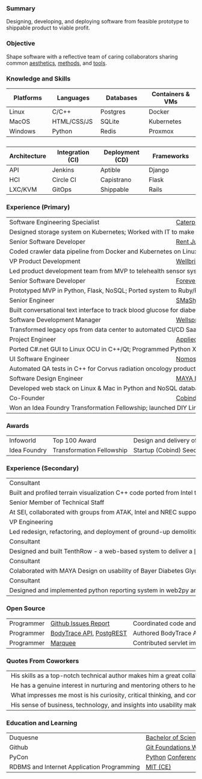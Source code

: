 <h3>Summary</h3>

Designing, developing, and deploying software from feasible prototype to shippable product to viable profit. 

<h3> Objective</h3>

Shape software with a reflective team of caring collaborators sharing common <a href="https://www.quantamagazine.org/computer-scientist-donald-knuth-cant-stop-telling-stories-20200416/">aesthetics</a>, <a href="https://www.projectsmart.co.uk/lifecycle-and-methodology/7-properties-of-highly-successful-projects-from-crystal-clear.php">methods</a>, and <a href="https://plg.uwaterloo.ca/~migod/846/papers/pomo-oopsla02.pdf">tools</a>.

<h3>Knowledge and Skills</h3>
  <p>
  <table class="skills">
  <thead>
  <tr>
    <th>Platforms</th>
    <th>Languages</th>
    <th>Databases</th>
    <th>Containers &amp; VMs</th>
  </tr>
  </thead>
  <tbody>
  <tr>
    <td>Linux</td>
    <td>C/C++</td>
    <td>Postgres</td>
    <td>Docker</td>
  </tr>

  <tr>
    <td>MacOS</td>
    <td>HTML/CSS/JS</td>
    <td>SQLite</td>
    <td>Kubernetes</td>
  </tr>

  <tr>
    <td>Windows</td>
    <td>Python</td>
    <td>Redis</td>
    <td>Proxmox</td>
  </tr>
  </tbody>
  <tr><td>&nbsp;</td></tr>
  <thead>
  <tr>
    <th>Architecture</th>
    <th>Integration (CI)</th>
    <th>Deployment (CD)</th>
    <th>Frameworks</th>
  </tr>
  </thead>
  <tbody>
  <tr>
    <td>API</td>
    <td>Jenkins</td>
    <td>Aptible</td>
    <td>Django</td>
  </tr>
  <tr>
    <td>HCI</td>
    <td>Circle CI</td>
    <td>Capistrano</td>
    <td>Flask</td>
  </tr>
  <tr>
    <td>LXC/KVM</td>
    <td>GitOps</td>
    <td>Shippable</td>
    <td>Rails</td>
  </tr>
  <tr>
  </tr>
  <tr>
  </tr>

  </tbody>
  </table>
  </p>

  <h3>Experience (Primary)</h3>
  <p>
  <table class="experience">
  <tbody>
  <tr><td nowrap="nowrap">Software Engineering Specialist</td><td nowrap="nowrap"><a href="https://www.cat.com/en_US.html">Caterpillar</a></td><td nowrap="nowrap">2018-2020</td></tr>
  <tr><td nowrap="nowrap" colspan="3">Designed storage system on Kubernetes; Worked with IT to make provisioning private cloud infrastructure feasible</td></tr>
  <tr><td nowrap="nowrap">Senior Software Developer</td><td nowrap="nowrap"><a href="https://www.realpage.com/">Rent Jungle</a></td><td nowrap="nowrap">2016-2018</td></tr>
  <tr><td nowrap="nowrap" colspan="3">Coded crawler data pipeline from Docker and Kubernetes on Linux & Mac to AWS in Python with Postgres &amp; MySQL</td></tr>
  <tr><td nowrap="nowrap">VP Product Development</td><td nowrap="nowrap"><a href="http://www.wellbridgehealth.com/">Wellbridge Health</a></td><td nowrap="nowrap">2015-2016</td></tr>
  <tr><td nowrap="nowrap" colspan="3">Led product development team from MVP to telehealth sensor system in Python, Flask, Django, Postgres, and Aptible</td></tr>
  <tr><td nowrap="nowrap">Senior Software Developer</td><td nowrap="nowrap"><a href="https://www.forever.com/">Forever</a></td><td nowrap="nowrap">2013-2014</td></tr>
  <tr><td nowrap="nowrap" colspan="3">Prototyped MVP in Python, Flask, NoSQL; Ported system to Ruby/Rails/Postgres for production deployment on Heroku</td></tr>
  <tr><td nowrap="nowrap">Senior Engineer</td><td nowrap="nowrap"><a href="https://www.mindmatrix.net/">SMaSh</a></td><td nowrap="nowrap">2011-2012</td> 
  <tr><td nowrap="nowrap" colspan="3">Built conversational text interface to track blood glucose for diabetes patients in Python, Flask, Postgres, and Heroku</td></tr>
  <tr><td nowrap="nowrap">Software Development Manager</td><td nowrap="nowrap"><a href="https://www.wellspring.com/">Wellspring</a></td><td nowrap="nowrap">2010-2011</td> 
  <tr><td nowrap="nowrap" colspan="3">Transformed legacy ops from data center to automated CI/CD SaaS deployment cutting daily support to near zero</td></tr>
  <tr><td nowrap="nowrap">Project Engineer</td><td nowrap="nowrap"><a href="https://www.qinetiq.com/en/what-we-do/services-and-products/talon-medium-sized-tactical-robot">Applied Perception</a></td><td nowrap="nowrap">2008-2009</td></tr>
  <tr><td nowrap="nowrap" colspan="3">Ported C#.net GUI to Linux OCU in C++/Qt; Programmed Python XML sonar parser/viz between C++ GUI &amp; HULS</td></tr></tr>
  <tr><td nowrap="nowrap">UI Software Engineer</td><td nowrap="nowrap"><a href="http://www.nomos.com/pdf/BN_MB_Corvus_MSF0003_R1_06142016.pdf">Nomos</a></td><td nowrap="nowrap">2006-2007</td</tr>
  <tr><td nowrap="nowrap" colspan="3">Automated QA tests in C++ for Corvus radiation oncology product; Prototyped adaptive 4D radiotherapy in C++/Qt</td></tr>
  <tr><td nowrap="nowrap">Software Design Engineer</td><td nowrap="nowrap"><a href="https://remakelearning.org/organization/maya-design/">MAYA Design</a></td><td nowrap="nowrap">2004-2006</td></tr>
  <tr><td nowrap="nowrap" colspan="3">Developed web stack on Linux & Mac in Python and NoSQL database; built predecessor to Hue in C#.net for Philips<td nowrap="nowrap"><td nowrap="nowrap"><td nowrap="nowrap"><td nowrap="nowrap">
  <tr><td nowrap="nowrap">Co-Founder</td><td nowrap="nowrap"><a href="https://no.wikipedia.org/wiki/Cobind_Desktop">Cobind</a></td><td nowrap="nowrap">2003-2004</td></tr>
  <tr><td nowrap="nowrap" colspan="3">Won an Idea Foundry Transformation Fellowship; launched DIY Linux Tools startup; built custom Linux distros online</td></tr>
  </tbody>
  </table>
  </p>

  <h3>Awards</h3>

  <p>
  <table class="awards">
  <tr><td nowrap="nowrap">Infoworld</b></td><td nowrap="nowrap">Top 100 Award</td><td nowrap="nowrap" colspan="3">Design and delivery of MAYA's DHS humanservices.net project</td></tr>
  <tr><td nowrap="nowrap">Idea Foundry</b></td><td nowrap="nowrap">Transformation Fellowship</td><td nowrap="nowrap" colspan="3">Startup (Cobind) Seed Investment and Entrepreneurial Support</td></tr>
  </table>
  </p>

 <h3 id="short-term-experience">Experience (Secondary)</h3>
  <p>
  <table class="experience">
<tbody>
    <tr><td nowrap="nowrap">Consultant</td><td nowrap="nowrap"><a href="https://www.cat.com/en_US.html">Caterpillar</a></td><td nowrap="nowrap">2021</td></tr>
  <tr><td nowrap="nowrap" colspan="3">Built and profiled terrain visualization C++ code ported from Intel to Xilinx&nbsp;&nbsp;<a href="https://www.xilinx.com/products/boards-and-kits/cu104.html">ZCU-104</a></td></tr>

  <tr><td nowrap="nowrap">Senior Member of Technical Staff</td><td nowrap="nowrap"><a href="https://www.sei.cmu.edu/about/divisions/artificial-intelligence-division/">Carnegie Mellon</a></td><td nowrap="nowrap">2020</td></tr> 
  <tr><td nowrap="nowrap" colspan="3">At SEI, collaborated with groups from ATAK, Intel and NREC supporting projects like AI, HCI, and HPC in C++ and Python</td></tr>  

  <tr><td nowrap="nowrap">VP Engineering</td><td nowrap="nowrap"><a href="https://hireanesquire.com/">Hire an Esquire</a></td><td nowrap="nowrap">2014</td></tr> 
  <tr><td nowrap="nowrap" colspan="3">Led redesign, refactoring, and deployment of ground-up demolition of legacy Python, Django, Postgres web stack</td></tr>

  <tr><td nowrap="nowrap">Consultant</td><td nowrap="nowrap"><a href="https://www.youtube.com/user/TenthRowConcerts">TenthRow</a></td><td nowrap="nowrap">2009</td></tr> 
  <tr><td nowrap="nowrap" colspan="3">Designed and built TenthRow - a web-based system to deliver a <a href="https://www.youtube.com/user/TenthRowConcerts?app=desktop">live music experience</a> via streaming to fans worldwide</td></tr>

  <tr><td nowrap="nowrap">Consultant</td><td nowrap="nowrap"><a href="https://remakelearning.org/organization/maya-design/">MAYA Design</a></td><td nowrap="nowrap">2008</td></tr>
  <tr><td nowrap="nowrap" colspan="3">Colaborated with MAYA Design on usability of Bayer Diabetes Glycemic Monitor<td nowrap="nowrap">

  <tr><td nowrap="nowrp">Consultant</td><td nowrap="nowrap"><a href="http://movemarker.com/pdf/Zenit_whitepaper.pdf">Zenit Solutions</a></td><td nowrap="nowrap">2008</td></tr> 
  <tr><td nowrap="nowrap" colspan="3">Designed and implemented python reporting system in web2py and postgresql to track movers via PostGIS and web2py</td></tr>

</tbody>
  </table>
  </p>


  <h3>Open Source</h3>
  
  <p>
  <table class="open-source">
  <tbody>
  <tr><td nowrap="nowrap">Programmer</td><td nowrap="nowrap"><a href="https://github.com/davidthewatson/github_issues_report">Github Issues Report</a></td><td nowrap="nowrap" colspan="3">Coordinated code and configuration from the team at Rent Jungle</td></tr>
  <tr><td nowrap="nowrap">Programmer</td><td nowrap="nowrap"><a href="https://github.com/davidthewatson/bodytrace_python">BodyTrace API</a>, <a href="https://github.com/PostgREST/postgrest/pull/435">PostgREST</a></td><td nowrap="nowrap" colspan="3">Authored BodyTrace API and PostgREST client-server in Wellbridge Health JSON-API</td></tr>
  <tr><td nowrap="nowrap">Programmer</td><td nowrap="nowrap"><a href="https://xmlrpc.sourceforge.net/documentation.pdf">Marquee</a></td><td nowrap="nowrap" colspan="3">Contributed servlet implementation to Marquee XML-RPC library</td></tr>
</tbody>
    </table>
  </p>

  <h3>Quotes From Coworkers <a href="https://www.linkedin.com/in/davidthewatson/details/recommendations/"><i class="far fa-comment-dots"></i></a></h3>

<p>
<table id="quotes">
<tbody>
<tr><td nowrap="nowrap"><i class="fas fa-comment-dots fa-flip-horizontal"></i>&nbsp;His skills as a top-notch technical author makes him a great collaborator.</td></tr>
<tr><td nowrap="nowrap"><i class="fas fa-comment-dots fa-flip-horizontal"></i>&nbsp;He has a genuine interest in nurturing and mentoring others to help them achieve their goals.</td></tr>
<tr><td nowrap="nowrap"><i class="fas fa-comment-dots fa-flip-horizontal"></i>&nbsp;What impresses me most is his curiosity, critical thinking, and commitment to continued learning.</td></tr>
<tr><td nowrap="nowrap"><i class="fas fa-comment-dots fa-flip-horizontal"></i>&nbsp;His sense of business, technology, and insights into usability makes him a great team member.</td></tr>
</tbody>
</table>
</p>

  <h3>Education and Learning</h3>

  <p>
  <table class="education">
  <tr><td nowrap="nowrap">Duquesne</td><td><a href="https://www.duq.edu/academics/colleges-and-schools/business/index.php?school=Palumbo-Donahue+School+of+Business">Bachelor of Science</a></td></tr>
  <tr><td nowrap="nowrap">Github</td><td nowrap="nowrap"><a href="https://www.thestrangeloop.com/2011/git-foundations.html">Git Foundations Workshop</a></td></tr>
  <tr><td nowrap="nowrap">PyCon</td><td nowrap="nowrap"><a href="https://us.pycon.org/2018/">Python</a> <a href="https://us.pycon.org/2019/">Conference</a></td></tr>
  <tr><td nowrap="nowrap">RDBMS and Internet Application Programming<td><a href="https://philip.greenspun.com/teaching/rdbms-iap-2015">MIT (CE)</a></td></tr>
  </table>
  </p>
